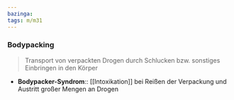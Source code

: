 ```yaml
---
bazinga: 
tags: m/m31
---
```

### Bodypacking
> Transport von verpackten Drogen durch Schlucken bzw. sonstiges Einbringen in den Körper

- **Bodypacker-Syndrom**:: [[Intoxikation]] bei Reißen der Verpackung und Austritt großer Mengen an Drogen